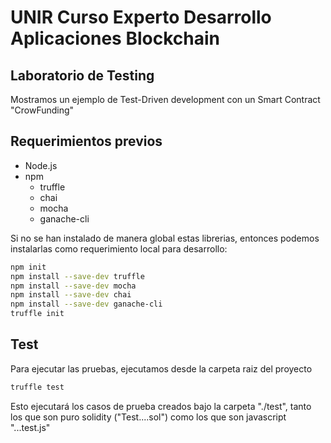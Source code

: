 # UNIR Curso Experto Desarrollo Aplicaciones Blockchain

## Laboratorio de Testing

Mostramos un ejemplo de Test-Driven development con un Smart Contract "CrowFunding"

## Requerimientos previos

- Node.js
- npm
  - truffle
  - chai
  - mocha
  - ganache-cli

Si no se han instalado de manera global estas librerias, entonces podemos instalarlas como requerimiento local para desarrollo:

```bash
npm init
npm install --save-dev truffle
npm install --save-dev mocha
npm install --save-dev chai
npm install --save-dev ganache-cli
truffle init
```

## Test

Para ejecutar las pruebas, ejecutamos desde la carpeta raiz del proyecto

```bash
truffle test
```

Esto ejecutará los casos de prueba creados bajo la carpeta "./test", tanto los que son puro solidity ("Test....sol") como los que son javascript "...test.js"


